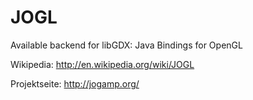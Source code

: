 # JOGL #

Available backend for libGDX: Java Bindings for OpenGL

Wikipedia: http://en.wikipedia.org/wiki/JOGL

Projektseite: http://jogamp.org/